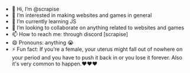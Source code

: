 - 👋 Hi, I’m @scrapise
- 👀 I’m interested in making websites and games in general
- 🌱 I’m currently learning JS
- 💞️ I’m looking to collaborate on anything related to websites and games
- 📫 How to reach me: through discord [scrapise]
- 😄 Pronouns: anything 😭
- ⚡ Fun fact: If you're a female, your uterus might fall out of nowhere on your period and you have to push it back in or you lose it forever. Also it's very common to happen.❤️❤️❤️

<!---
scrapise/scrapise is a ✨ special ✨ repository because its `README.md` (this file) appears on your GitHub profile.
You can click the Preview link to take a look at your changes.
--->
